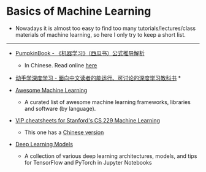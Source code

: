 # Basics of Machine Learning

* Nowadays it is almost too easy to find too many tutorials/lectures/class materials of machine learning, so here I only try to keep a short list.

----- 

- [PumpkinBook - 《机器学习》（西瓜书）公式推导解析](https://github.com/datawhalechina/pumpkin-book)
	* In Chinese. Read online [here](https://datawhalechina.github.io/pumpkin-book/) 

- [动手学深度学习 - 面向中文读者的能运行、可讨论的深度学习教科书](https://zh.d2l.ai/index.html)
	* 

- [Awesome Machine Learning](https://github.com/josephmisiti/awesome-machine-learning)
	* A curated list of awesome machine learning frameworks, libraries and software (by language).

- [VIP cheatsheets for Stanford's CS 229 Machine Learning](https://github.com/afshinea/stanford-cs-229-machine-learning)
	* This one has a [Chinese version](https://github.com/afshinea/stanford-cs-229-machine-learning/tree/master/zh)

- [Deep Learning Models](https://github.com/rasbt/deeplearning-models)
	* A collection of various deep learning architectures, models, and tips for TensorFlow and PyTorch in Jupyter Notebooks
